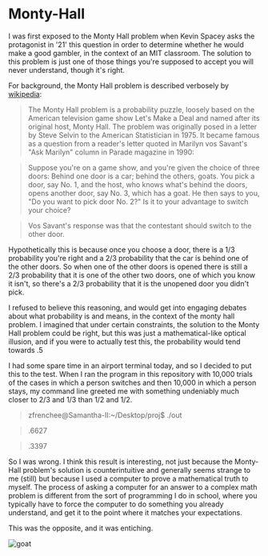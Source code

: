 Monty-Hall
==========

I was first exposed to the Monty Hall problem when Kevin Spacey asks the protagonist in '21' this question in order to determine whether he would make a good gambler, in the context of an MIT classroom. The solution to this problem is just one of those things you're supposed to accept you will never understand, though it's right. 

For background, the Monty Hall problem is described verbosely by [wikipedia](http://en.wikipedia.org/wiki/Monty_Hall_problem):

> The Monty Hall problem is a probability puzzle, loosely based on the American television game show Let's Make a Deal and named after its original host, Monty Hall. The problem was originally posed in a letter by Steve Selvin to the American Statistician in 1975. It became famous as a question from a reader's letter quoted in Marilyn vos Savant's "Ask Marilyn" column in Parade magazine in 1990:

> Suppose you're on a game show, and you're given the choice of three doors: Behind one door is a car; behind the others, goats. You pick a door, say No. 1, and the host, who knows what's behind the doors, opens another door, say No. 3, which has a goat. He then says to you, "Do you want to pick door No. 2?" Is it to your advantage to switch your choice?

> Vos Savant's response was that the contestant should switch to the other door.

Hypothetically this is because once you choose a door, there is a 1/3 probability you're right and a 2/3 probability that the car is behind one of the other doors. So when one of the other doors is opened there is still a 2/3 probability that it is one of the other two doors, one of which you know it isn't, so there's a 2/3 probability that it is the unopened door you didn't pick. 

I refused to believe this reasoning, and would get into engaging debates about what probability is and means, in the context of the monty hall problem. I imagined that under certain constraints, the solution to the Monty Hall problem could be right, but this was just a mathematical-like optical illusion, and if you were to actually test this, the probability would tend towards .5

I had some spare time in an airport terminal today, and so I decided to put this to the test. When I ran the program in this repository with 10,000 trials of the cases in which a person switches and then 10,000 in which a person stays, my command line greeted me with something undeniably much closer to 2/3 and 1/3 than 1/2 and 1/2. 

> zfrenchee@Samantha-II:~/Desktop/proj$ ./out

> .6627

> .3397

So I was wrong. I think this result is interesting, not just because the Monty-Hall problem's solution is counterintuitive and generally seems strange to me (still) but because I used a computer to prove a mathematical truth to myself. The process of asking a computer for an answer to a complex math problem is different from the sort of programming I do in school, where you typically have to force the computer to do something you already understand, and get it to the point where it matches your expectations. 

This was the opposite, and it was entiching. 

![goat](http://www.wallarena.com/wp-content/uploads/2013/07/Goat_Picture_1.jpg)

